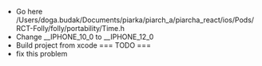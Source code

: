 * Go here /Users/doga.budak/Documents/piarka/piarch_a/piarcha_react/ios/Pods/RCT-Folly/folly/portability/Time.h
* Change __IPHONE_10_0 to __IPHONE_12_0
* Build project from xcode
=== TODO ===
* fix this problem 